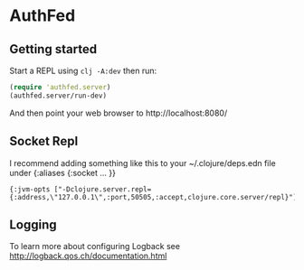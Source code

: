 # AuthFed

## Getting started

Start a REPL using `clj -A:dev` then run:

```clj
(require 'authfed.server)
(authfed.server/run-dev)
```

And then point your web browser to http://localhost:8080/

## Socket Repl

I recommend adding something like this to your ~/.clojure/deps.edn file under {:aliases {:socket ... }}

```edn
{:jvm-opts ["-Dclojure.server.repl={:address,\"127.0.0.1\",:port,50505,:accept,clojure.core.server/repl}"]}
```

## Logging

To learn more about configuring Logback see http://logback.qos.ch/documentation.html
